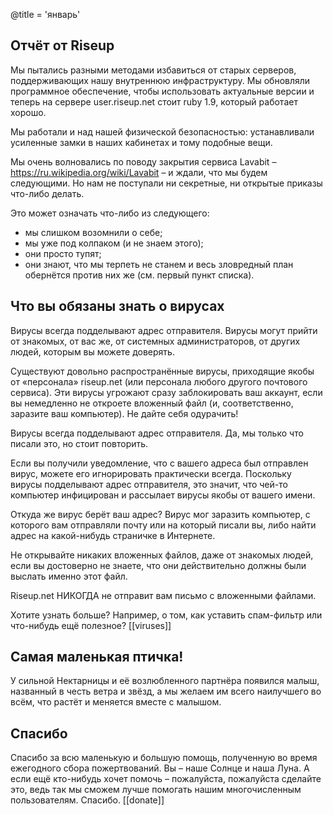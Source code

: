 @title = 'январь'

## Отчёт от Riseup

Мы пытались разными методами избавиться от старых серверов, поддерживающих нашу внутреннюю инфраструктуру. Мы обновляли программное обеспечение, чтобы использовать актуальные версии и теперь на сервере user.riseup.net стоит ruby 1.9, который работает хорошо.

Мы работали и над нашей физической безопасностью: устанавливали усиленные замки в наших кабинетах и тому подобные вещи.

Мы очень волновались по поводу закрытия сервиса Lavabit – https://ru.wikipedia.org/wiki/Lavabit – и ждали, что мы будем следующими. Но нам не поступали ни секретные, ни открытые приказы что-либо делать.

Это может означать что-либо из следующего:

* мы слишком возомнили о себе;
* мы уже под колпаком (и не знаем этого);
* они просто тупят;
* они знают, что мы терпеть не станем и весь зловредный план обернётся против них же (см. первый пункт списка).

## Что вы обязаны знать о вирусах

Вирусы всегда подделывают адрес отправителя. Вирусы могут прийти от знакомых, от вас же, от системных администраторов, от других людей, которым вы можете доверять.

Существуют довольно распространённые вирусы, приходящие якобы от «персонала» riseup.net (или персонала любого другого почтового сервиса). Эти вирусы угрожают сразу заблокировать ваш аккаунт, если вы немедленно не откроете вложенный файл (и, соответственно, заразите ваш компьютер). Не дайте себя одурачить!

Вирусы всегда подделывают адрес отправителя. Да, мы только что писали это, но стоит повторить.

Если вы получили уведомление, что с вашего адреса был отправлен вирус, можете его игнорировать практически всегда. Поскольку вирусы подделывают адрес отправителя, это значит, что чей-то компьютер инфицирован и рассылает вирусы якобы от вашего имени.

Откуда же вирус берёт ваш адрес? Вирус мог заразить компьютер, с которого вам отправляли почту или на который писали вы, либо найти адрес на какой-нибудь страничке в Интернете.

Не открывайте никаких вложенных файлов, даже от знакомых людей, если вы достоверно не знаете, что они действительно должны были выслать именно этот файл.

Riseup.net НИКОГДА не отправит вам письмо с вложенными файлами.

Хотите узнать больше? Например, о том, как уставить спам-фильтр или что-нибудь ещё полезное? [[viruses]]

## Самая маленькая птичка!

У сильной Нектарницы и её возлюбленного партнёра появился малыш, названный в честь ветра и звёзд, а мы желаем им всего наилучшего во всём, что растёт и меняется вместе с малышом.

## Спасибо

Спасибо за всю маленькую и большую помощь, полученную во время ежегодного сбора пожертвований. Вы – наше Солнце и наша Луна. А если ещё кто-нибудь хочет помочь –  пожалуйста, пожалуйста сделайте это, ведь так мы сможем лучше помогать нашим многочисленным пользователям. Спасибо. [[donate]]
